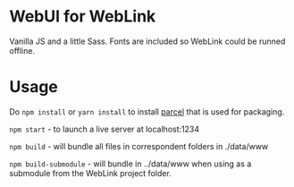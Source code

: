# WebUI for WebLink
Vanilla JS and a little Sass. Fonts are included so WebLink could be runned offline.

# Usage

Do ``npm install`` or ``yarn install`` to install [parcel](https://parceljs.org/) that is used for packaging.

``npm start`` - to launch a live server at localhost:1234

``npm build`` - will bundle all files in correspondent folders in ./data/www

``npm build-submodule`` - will bundle in ../data/www when using as a submodule from the WebLink project folder.
